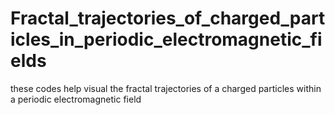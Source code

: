 # Fractal_trajectories_of_charged_particles_in_periodic_electromagnetic_fields
these codes help visual the fractal trajectories of a charged particles within a periodic electromagnetic field
